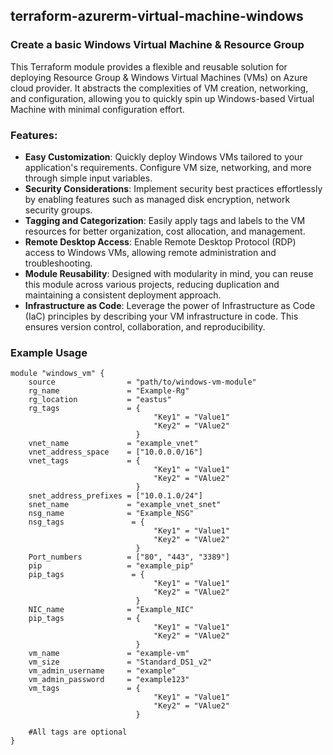 ## terraform-azurerm-virtual-machine-windows

### Create a basic Windows Virtual Machine & Resource Group
This Terraform module provides a flexible and reusable solution for deploying Resource Group & Windows Virtual Machines (VMs) on Azure cloud provider. It abstracts the complexities of VM creation, networking, and configuration, allowing you to quickly spin up Windows-based Virtual Machine with minimal configuration effort.

### Features:
- **Easy Customization**: Quickly deploy Windows VMs tailored to your application's requirements. Configure VM size, networking, and more through simple input variables.
- **Security Considerations**: Implement security best practices effortlessly by enabling features such as managed disk encryption, network security groups.
- **Tagging and Categorization**: Easily apply tags and labels to the VM resources for better organization, cost allocation, and management.
- **Remote Desktop Access**: Enable Remote Desktop Protocol (RDP) access to Windows VMs, allowing remote administration and troubleshooting.
- **Module Reusability**: Designed with modularity in mind, you can reuse this module across various projects, reducing duplication and maintaining a consistent deployment approach.
- **Infrastructure as Code**: Leverage the power of Infrastructure as Code (IaC) principles by describing your VM infrastructure in code. This ensures version control, collaboration, and reproducibility.


### Example Usage 
```hcl
module "windows_vm" {
    source                = "path/to/windows-vm-module"
    rg_name               = "Example-Rg" 
    rg_location           = "eastus" 
    rg_tags               = {   
                                "Key1" = "Value1" 
                                "Key2" = "VAlue2" 
                            } 
    vnet_name             = "example_vnet" 
    vnet_address_space    = ["10.0.0.0/16"]
    vnet_tags             = {   
                                "Key1" = "Value1" 
                                "Key2" = "VAlue2" 
                            }  
    snet_address_prefixes = ["10.0.1.0/24"] 
    snet_name             = "example_vnet_snet" 
    nsg_name              = "Example_NSG" 
    nsg_tags               = {   
                                "Key1" = "Value1" 
                                "Key2" = "VAlue2" 
                            } 
    Port_numbers          = ["80", "443", "3389"] 
    pip                   = "example_pip"
    pip_tags               = {   
                                "Key1" = "Value1" 
                                "Key2" = "VAlue2" 
                            }  
    NIC_name              = "Example_NIC"
    pip_tags              = {   
                                "Key1" = "Value1" 
                                "Key2" = "VAlue2" 
                            } 
    vm_name               = "example-vm" 
    vm_size               = "Standard_DS1_v2" 
    vm_admin_username     = "example" 
    vm_admin_password     = "example123" 
    vm_tags               = {   
                                "Key1" = "Value1" 
                                "Key2" = "VAlue2" 
                            } 
    
    #All tags are optional
}
```
